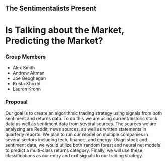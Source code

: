 ## The Sentimentalists Present
# Is Talking about the Market, Predicting the Market?

### Group Members
* Alex Smith
* Andrew Altman
* Joe Geoghegan
* Krista Xhoxhi
* Lauren Krohn
### Proposal
Our goal is to create an algorithmic trading strategy using signals from both sentiment and returns data.
To do this we are using current/historic stock data as well as sentiment data from several sources.
The sources we are analyzing are Reddit, news sources, as well as written statements in quarterly reports.
We plan to run our model on multiple companies in several sectors including tech, finance, and energy.
Usign stock and sentiment data, we would utilize both random forest and neural net models to predict a multi-class returns category.
Finally, we will use these classifications as our entry and exit signals to our trading strategy. 